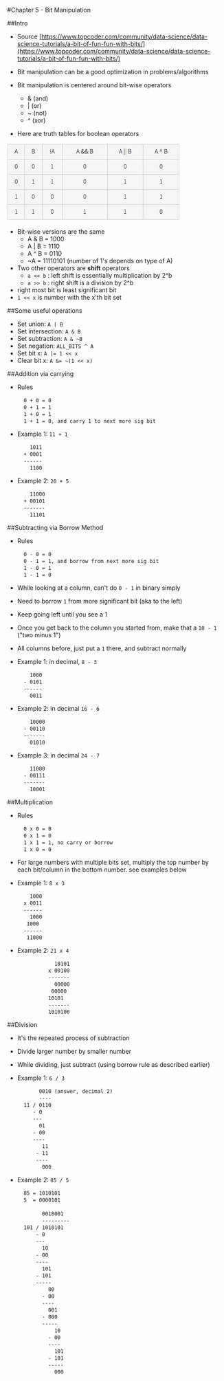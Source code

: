 #Chapter 5 - Bit Manipulation

##Intro

- Source [https://www.topcoder.com/community/data-science/data-science-tutorials/a-bit-of-fun-fun-with-bits/](https://www.topcoder.com/community/data-science/data-science-tutorials/a-bit-of-fun-fun-with-bits/)

- Bit manipulation can be a good optimization in problems/algorithms
- Bit manipulation is centered around bit-wise operators 
	- & (and)
	- | (or)
	- ~ (not)
	- ^ (xor)

- Here are truth tables for boolean operators

![image](images/truth-table.png)

- Bit-wise versions are the same
	- A & B = 1000
	- A | B = 1110
	- A ^ B = 0110
	- ~A = 11110101 (number of 1's depends on type of A)
- Two other operators are **shift** operators
	- `a << b` : left shift is essentially multiplication by 2^b
	- `a >> b` : right shift is a division by 2^b
- right most bit is least significant bit
- `1 << x` is number with the x'th bit set

##Some useful operations

- Set union: `A | B`
- Set intersection: `A & B`
- Set subtraction: `A & ~B`
- Set negation: `ALL_BITS ^ A`
- Set bit x: `A |= 1 << x`
- Clear bit x: `A &= ~(1 << x)`

##Addition via carrying

- Rules

		0 + 0 = 0
		0 + 1 = 1
		1 + 0 = 1
		1 + 1 = 0, and carry 1 to next more sig bit
		
- Example 1: `11 + 1`

		  1011
		+ 0001	
		------
		  1100
		  
- Example 2: `20 + 5`

		  11000
		+ 00101
		-------
		  11101  


##Subtracting via Borrow Method

- Rules

		0 - 0 = 0
		0 - 1 = 1, and borrow from next more sig bit
		1 - 0 = 1
		1 - 1 = 0

- While looking at a column, can't do `0 - 1` in binary simply
- Need to borrow `1` from more significant bit (aka to the left)
- Keep going left until you see a 1
- Once you get back to the column you started from, make that a `10 - 1` ("two minus 1")
- All columns before, just put a `1` there, and subtract normally

- Example 1: in decimal, `8 - 3`

		  1000
		- 0101
		------
		  0011 
		  
- Example 2: in decimal `16 - 6`

		  10000
		- 00110
		-------
		  01010
		  
- Example 3: in decimal `24 - 7`

		  11000
		- 00111
		-------
		  10001
		  
##Multiplication

- Rules

		0 x 0 = 0
		0 x 1 = 0
		1 x 1 = 1, no carry or borrow
		1 x 0 = 0 
		
- For large numbers with multiple bits set, multiply the top number by each bit/column in the bottom number. see examples below
		
- Example 1: `8 x 3`

		  1000
		x 0011
		------
		  1000
		 1000
		------
		 11000
- Example 2: `21 x 4`

				  10101
				x 00100
				-------
				  00000
				 00000
				10101
				-------
				1010100

##Division
- It's the repeated process of subtraction
- Divide larger number by smaller number
- While dividing, just subtract (using borrow rule as described earlier)

- Example 1: `6 / 3`

		     0010 (answer, decimal 2)
		     ----
		11 / 0110
		   - 0
		   ---
		     01
		   - 00
		   ----
		      11
		    - 11
		    ----
		      000
		      
- Example 2: `85 / 5`

		85 = 1010101
		5  = 0000101
		
			  0010001
			  ---------
		101 / 1010101
		    - 0
		    ---
		      10
		    - 00
		    ----
		      101
		    - 101
		    -----
		        00
		      - 00
		      ----
		        001
		      - 000
		      -----
		          10
		        - 00
		        ----
		          101
		        - 101
		        -----
		          000
		          

		          
		        
		        
		        
		      

		

		
		
				